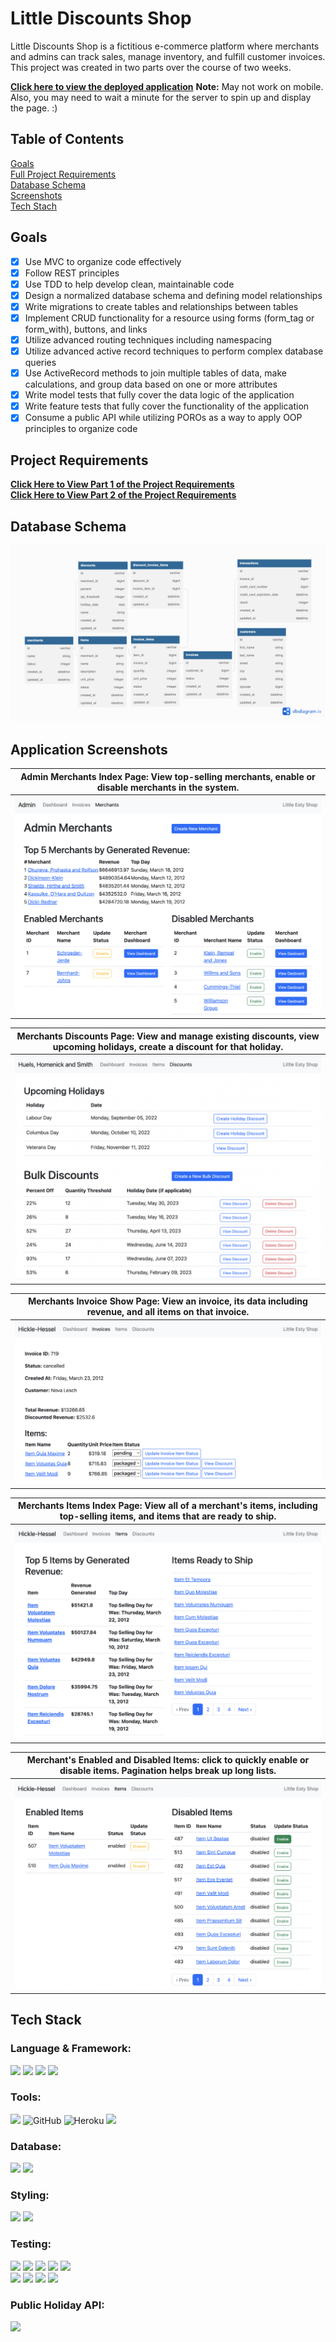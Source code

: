 # Little Discounts Shop

Little Discounts Shop is a fictitious e-commerce platform where merchants and admins can track sales, manage inventory, and fulfill customer invoices. This project was created in two parts over the course of two weeks. 

[**Click here to view the deployed application**](https://little-discounts-shop.herokuapp.com/) **Note:** May not work on mobile. Also, you may need to wait a minute for the server to spin up and display the page. :) 

## Table of Contents
  [Goals](#goals)  
  [Full Project Requirements](#project-requirements)  
  [Database Schema](#database-schema)  
  [Screenshots](#application-screenshots)  
  [Tech Stach](#tech-stack)  
  
## Goals

- [x] Use MVC to organize code effectively
- [x] Follow REST principles 
- [x] Use TDD to help develop clean, maintainable code
- [x] Design a normalized database schema and defining model relationships
- [x] Write migrations to create tables and relationships between tables
- [x] Implement CRUD functionality for a resource using forms (form_tag or form_with), buttons, and links
- [x] Utilize advanced routing techniques including namespacing
- [x] Utilize advanced active record techniques to perform complex database queries
- [x] Use ActiveRecord methods to join multiple tables of data, make calculations, and group data based on one or more attributes
- [x] Write model tests that fully cover the data logic of the application
- [x] Write feature tests that fully cover the functionality of the application
- [x] Consume a public API while utilizing POROs as a way to apply OOP principles to organize code

## Project Requirements

[**Click Here to View Part 1 of the Project Requirements**](./project/README_pt1.md)  
[**Click Here to View Part 2 of the Project Requirements**](./project/README_pt2.md)

## Database Schema
<img src="https://github.com/brennacodes/little-discount-shop/blob/main/project/img/bulk_discounts_schema.png">

## Application Screenshots

| <b>Admin Merchants Index Page: View top-selling merchants, enable or disable merchants in the system.</b>|
|:--:|
| <img src="https://github.com/brennacodes/little-discount-shop/blob/main/project/img/Screen Shot 2022-08-10 at 3.50.59 PM.png"> |

| <b>Merchants Discounts Page: View and manage existing discounts, view upcoming holidays, create a discount for that holiday.</b>|
|:--:|
| <img src="https://github.com/brennacodes/little-discount-shop/blob/main/project/img/Screen Shot 2022-08-10 at 3.53.26 PM.png"> |

| <b>Merchants Invoice Show Page: View an invoice, its data including revenue, and all items on that invoice. </b>|
|:--:|
| <img src="https://github.com/brennacodes/little-discount-shop/blob/main/project/img/Screen Shot 2022-08-10 at 7.20.10 PM.png"> |

| <b>Merchants Items Index Page: View all of a merchant's items, including top-selling items, and items that are ready to ship. </b> |
|:--:|
| <img src="https://github.com/brennacodes/little-discount-shop/blob/main/project/img/Screen Shot 2022-08-10 at 7.21.45 PM.png"> |

| <b>Merchant's Enabled and Disabled Items: click to quickly enable or disable items. Pagination helps break up long lists.</b>|
|:--:|
| <img src="https://github.com/brennacodes/little-discount-shop/blob/main/project/img/Screen Shot 2022-08-10 at 7.32.43 PM.png"> |

## Tech Stack

  ### Language & Framework:  
  <p>
  <img src="https://img.shields.io/badge/ruby-CC342D.svg?&style=for-the-badge&logo=ruby&logoColor=white" />
  <img src="https://img.shields.io/badge/SQL-4169E1.svg?style=for-the-badge&logo=SQL&logoColor=white" />
  <img src="https://img.shields.io/badge/ActiveRecord-CC0000.svg?&style=for-the-badge&logo=rubyonrails&logoColor=white" />
  <img src="https://img.shields.io/badge/ruby%20on%20rails-b81818.svg?&style=for-the-badge&logo=rubyonrails&logoColor=white" />
  </p>

  ### Tools:  
  <p>
  <img src="https://img.shields.io/badge/git-F05032.svg?&style=for-the-badge&logo=git&logoColor=white" />
  <img alt="GitHub" src="https://img.shields.io/badge/github-%23121011.svg?style=for-the-badge&logo=github&logoColor=white"/>
  <img alt="Heroku" src="https://img.shields.io/badge/heroku-%23430098.svg?style=for-the-badge&logo=heroku&logoColor=white"/>
  <img src="https://img.shields.io/badge/vscode-007ACC.svg?&style=for-the-badge&logo=visualstudiocode&logoColor=white" />
  </p>

  ### Database:  
  <p>
  <img src="https://img.shields.io/badge/PostgreSQL-4169E1.svg?&style=for-the-badge&logo=postgresql&logoColor=white" />
  <img src="https://img.shields.io/badge/postico-4169E1.svg?&style=for-the-badge&logo=Postico&logoColor=white" />
  </p>

  ### Styling:  
  <p>
  <img src="https://img.shields.io/badge/bootstrap-7952B3.svg?&style=for-the-badge&logo=bootstrap&logoColor=white" />
  <img src="https://img.shields.io/badge/pagy-E9573F.svg?&style=for-the-badge&logo=rubygems&logoColor=white" />
  </p>

  ### Testing:  
  <p>
  <img src="https://img.shields.io/badge/rspec-E9573F.svg?&style=for-the-badge&logo=rubygems&logoColor=white" />
  <img src="https://img.shields.io/badge/launchy-E9573F.svg?&style=for-the-badge&logo=rubygems&logoColor=white" />
  <img src="https://img.shields.io/badge/orderly-E9573F.svg?&style=for-the-badge&logo=rubygems&logoColor=white" />
  <img src="https://img.shields.io/badge/pry-E9573F.svg?&style=for-the-badge&logo=rubygems&logoColor=white" />
  <img src="https://img.shields.io/badge/capybara-E9573F.svg?&style=for-the-badge&logo=rubygems&logoColor=white" /><br>
  <img src="https://img.shields.io/badge/shoulda--matchers-E9573F.svg?&style=for-the-badge&logo=rubygems&logoColor=white" />
  <img src="https://img.shields.io/badge/simplecov-E9573F.svg?&style=for-the-badge&logo=rubygems&logoColor=white" />
  <img src="https://img.shields.io/badge/faker-E9573F.svg?&style=for-the-badge&logo=rubygems&logoColor=white" />
  <img src="https://img.shields.io/badge/factorybot-E9573F.svg?&style=for-the-badge&logo=rubygems&logoColor=white" />
  </p>

  ### Public Holiday API:  
  <img src="https://img.shields.io/badge/Nager.Date-E9573F.svg?&style=for-the-badge&logo=nager&logoColor=white" />

